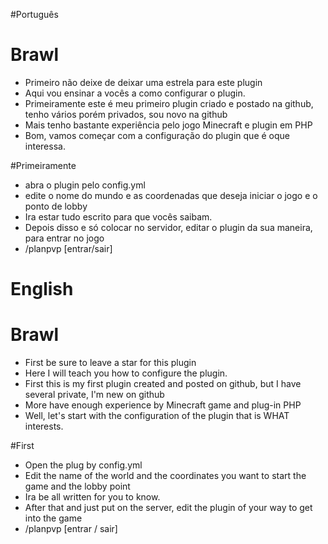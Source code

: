 #Português

# Brawl

- Primeiro não deixe de deixar uma estrela para este plugin 
- Aqui vou ensinar a vocês a como configurar o plugin.
- Primeiramente este é meu primeiro plugin criado e postado na github, tenho vários porém privados, sou novo na github
- Mais tenho bastante experiência pelo jogo Minecraft e plugin em PHP
- Bom, vamos começar com a configuração do plugin que é oque interessa.

#Primeiramente 
- abra o plugin pelo config.yml 
- edite o nome do mundo e as coordenadas que deseja iniciar o jogo e o ponto de lobby
- Ira estar tudo escrito para que vocês saibam.
- Depois disso e só colocar no servidor, editar o plugin da sua maneira, para entrar no jogo 
- /planpvp [entrar/sair]

# English

# Brawl 

- First be sure to leave a star for this plugin
- Here I will teach you how to configure the plugin.
- First this is my first plugin created and posted on github, but I have several private, I'm new on github
- More have enough experience by Minecraft game and plug-in PHP
- Well, let's start with the configuration of the plugin that is WHAT interests.

#First
- Open the plug by config.yml
- Edit the name of the world and the coordinates you want to start the game and the lobby point
- Ira be all written for you to know.
- After that and just put on the server, edit the plugin of your way to get into the game
- /planpvp [entrar / sair]
